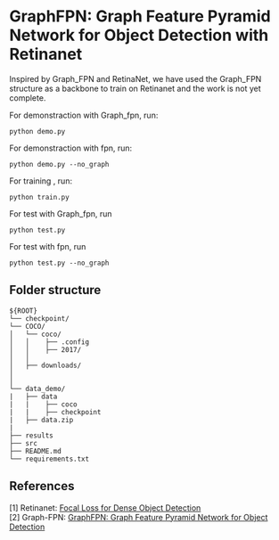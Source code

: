 # GraphFPN: Graph Feature Pyramid Network for Object Detection with Retinanet
Inspired by Graph_FPN and RetinaNet, we have used the Graph_FPN structure as a backbone to train on Retinanet and the work is not yet complete.   


For demonstraction with Graph_fpn, run:
~~~
python demo.py
~~~

For demonstraction with fpn, run:
~~~
python demo.py --no_graph
~~~

For training , run:
~~~
python train.py
~~~

For test with Graph_fpn, run
~~~
python test.py
~~~

For test with fpn, run
~~~
python test.py --no_graph
~~~

## Folder structure

```
${ROOT}
└── checkpoint/
└── COCO/    
│   └── coco/
│   │    ├── .config 
│   │    ├── 2017/
│   │
│   ├── downloads/
│
│
└── data_demo/
|   ├── data
|   |    ├── coco
|   |    ├── checkpoint
|   ├── data.zip
|
├── results
├── src     
├── README.md 
└── requirements.txt
```

## References
[1] Retinanet: [Focal Loss for Dense Object Detection](https://arxiv.org/abs/1708.02002) <br>
[2] Graph-FPN: [GraphFPN: Graph Feature Pyramid Network for Object Detection](https://arxiv.org/abs/2108.00580) <br>
